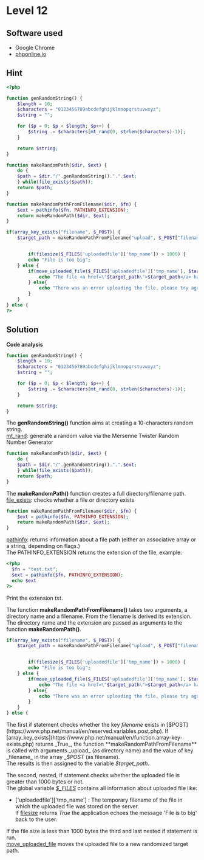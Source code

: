 # Level 12

## Software used
- Google Chrome
- [phponline.io](https://onlinephp.io)

## Hint
```php
<?php

function genRandomString() {
    $length = 10;
    $characters = "0123456789abcdefghijklmnopqrstuvwxyz";
    $string = "";

    for ($p = 0; $p < $length; $p++) {
        $string .= $characters[mt_rand(0, strlen($characters)-1)];
    }

    return $string;
}

function makeRandomPath($dir, $ext) {
    do {
    $path = $dir."/".genRandomString().".".$ext;
    } while(file_exists($path));
    return $path;
}

function makeRandomPathFromFilename($dir, $fn) {
    $ext = pathinfo($fn, PATHINFO_EXTENSION);
    return makeRandomPath($dir, $ext);
}

if(array_key_exists("filename", $_POST)) {
    $target_path = makeRandomPathFromFilename("upload", $_POST["filename"]);


        if(filesize($_FILES['uploadedfile']['tmp_name']) > 1000) {
        echo "File is too big";
    } else {
        if(move_uploaded_file($_FILES['uploadedfile']['tmp_name'], $target_path)) {
            echo "The file <a href=\"$target_path\">$target_path</a> has been uploaded";
        } else{
            echo "There was an error uploading the file, please try again!";
        }
    }
} else {
?>
```
## Solution

**Code analysis**

```php
function genRandomString() {
    $length = 10;
    $characters = "0123456789abcdefghijklmnopqrstuvwxyz";
    $string = "";

    for ($p = 0; $p < $length; $p++) {
        $string .= $characters[mt_rand(0, strlen($characters)-1)];
    }

    return $string;
}
```
The **genRandomString()** function aims at creating a 10-characters random string.  
[mt_rand](https://www.php.net/manual/en/function.mt-rand.php): generate a random value via the Mersenne Twister Random Number Generator  

```php
function makeRandomPath($dir, $ext) {
    do {
    $path = $dir."/".genRandomString().".".$ext;
    } while(file_exists($path));
    return $path;
}
```
The **makeRandomPath()** function creates a full directory/filename path.  
[file_exists](https://www.php.net/manual/en/function.file-exists.php): checks whether a file or directory exists  

```php
function makeRandomPathFromFilename($dir, $fn) {
    $ext = pathinfo($fn, PATHINFO_EXTENSION);
    return makeRandomPath($dir, $ext);
}
```
[pathinfo](https://www.php.net/manual/en/function.pathinfo.php): returns information about a file path (either an associative array or a string, depending on flags.)  
The PATHINFO_EXTENSION returns the extension of the file, example:
```php
<?php
  $fn = "test.txt";
  $ext = pathinfo($fn, PATHINFO_EXTENSION);
  echo $ext
?>
```
Print the extension _txt_.

The function **makeRandomPathFromFilename()** takes two arguments, a directory name and a filename. From the filename is derived its extension. 
The directory name and the extension are passed as arguments to the function **makeRandomPath()**.  

```php
if(array_key_exists("filename", $_POST)) {
    $target_path = makeRandomPathFromFilename("upload", $_POST["filename"]);


        if(filesize($_FILES['uploadedfile']['tmp_name']) > 1000) {
        echo "File is too big";
    } else {
        if(move_uploaded_file($_FILES['uploadedfile']['tmp_name'], $target_path)) {
            echo "The file <a href=\"$target_path\">$target_path</a> has been uploaded";
        } else{
            echo "There was an error uploading the file, please try again!";
        }
    }
} else {
```
The first if statement checks whether the key _filename_ exists in [$POST](https://www.php.net/manual/en/reserved.variables.post.php).  
If [array_key_exists](https://www.php.net/manual/en/function.array-key-exists.php) returns _True_, the function **makeRandomPathFromFilename** 
is called with arguments _upload_ (as directory name) and the value of key _filename_ in the array _$_POST_ (as filename).  
The results is then assigned to the variable _$target_path_.  

The second, nested, if statement checks whether the uploaded file is greater than 1000 bytes or not.  
The global variable [_$\_FILES_](https://www.php.net/manual/en/features.file-upload.post-method.php) contains all information about uploaded file like:
- ['uploadedfile']['tmp_name'] : The temporary filename of the file in which the uploaded file was stored on the server.  
If [filesize](https://www.php.net/manual/en/function.filesize.php) returns _True_ the application echoes the message 'File is to big' back to the user.  

If the file size is less than 1000 bytes the third and last nested if statement is run.  
[move_uploaded_file](https://www.php.net/manual/en/function.move-uploaded-file.php) moves the uploaded file to a new randomized target path.  




